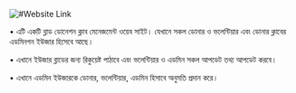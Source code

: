 ![#Website Link](https://blood-donation-ff1a0.web.app/)


• এটি একটি ব্লাড ডোনেশন ক্লাব মেনেজমেন্ট ওয়েব সাইট।
  যেখানে সকল ডোনার ও ভলেন্টিয়ার এবং ডোনার ক্লাবের এডমিনগন ইউজার হিসেবে আছে।
  
• এখানে ইউজার ব্লাডের জন্য রিকুয়েষ্ট পাঠাবে এবং ভলেন্টিয়ার ও এডমিন
  সকল আপডেট তথ্য আপডেট করবে।
  
• এখানে এডমিন ইউজারকে ডোনার, ভলেন্টিয়ার, এডমিন হিসাবে অনুমতি প্রদান করে।

